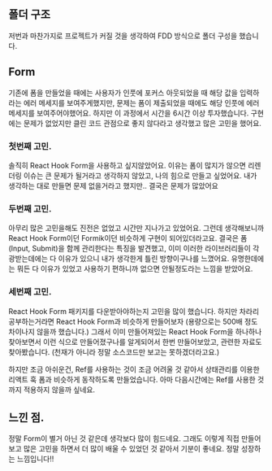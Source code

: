 ## 폴더 구조

저번과 마찬가지로 프로젝트가 커질 것을 생각하여 FDD 방식으로 폴더 구성을 했습니다.

## Form

기존에 폼을 만들었을 때에는 사용자가 인풋에 포커스 아웃되었을 때 해당 값을 입력하라는 에러 메세지를 보여주게했지만, 문제는 폼이 제출되었을 때에도 해당 인풋에 에러메세지를 보여주어야했어요. 하지만 이 과정에서 시간을 6시간 이상 투자했습니다. 구현에는 문제가 없었지만 클린 코드 관점으로 좋지 않다라고 생각했고 많은 고민을 했어요.

### 첫번째 고민.

솔직히 React Hook Form을 사용하고 싶지않았어요. 이유는 폼이 많지가 않으면 리렌더링 이슈는 큰 문제가 될거라고 생각하지 않았고, 나의 힘으로 만들고 싶었어요. 내가 생각하는 대로 만들면 문제 없을거라고 했지만.. 결국은 문제가 많았어요

### 두번째 고민.

아무리 많은 고민을해도 진전은 없었고 시간만 지나가고 있었어요. 그런데 생각해보니까 React Hook Form이던 Formik이던 비슷하게 구현이 되어있더라고요. 결국은 폼(Input, Submit)을 함께 관리한다는 특징을 발견했고, 이미 이러한 라이브러리들이 각광받는데에는 다 이유가 있으니 내가 생각한게 틀린 방향이구나를 느꼈어요. 유명한데에는 뭐든 다 이유가 있었고 사용하기 편하니까 없으면 안될정도라는 느낌을 받았어요.

### 세번째 고민.

React Hook Form 패키지를 다운받아야하는지 고민을 많이 했습니다. 하지만 차라리 공부하는거라면 React Hook Form과 비슷하게 만들어보자 (용량으로는 500배 정도 차이나지 않을까 했습니다.) 그래서 이미 만들어져있는 React Hook Form을 하나하나 찾아보면서 이런 식으로 만들어졌구나를 알게되어서 한번 만들어보았고, 관련한 자료도 찾아봤습니다. (천재가 아니라 정말 소스코드만 보고는 못하겠더라고요.)

하지만 조금 아쉬운건, Ref를 사용하는 것이 조금 어려울 것 같아서 상태관리를 이용한 리액트 훅 폼과 비슷하게 동작하도록 만들었습니다. 아마 다음시간에는 Ref를 사용한 것까지 적용하지 않을까 싶네요.

## 느낀 점.

정말 Form이 별거 아닌 것 같은데 생각보다 많이 힘드네요. 그래도 이렇게 직접 만들어보고 많은 고민을 하면서 더 많이 배울 수 있었던 것 같아서 기분이 좋네요. 정말 성장하는 느낌입니다!!
